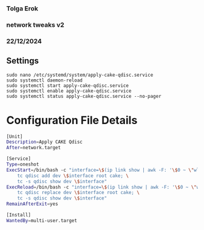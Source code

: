 ### Tolga Erok
### network tweaks v2
### 22/12/2024


## Settings
    sudo nano /etc/systemd/system/apply-cake-qdisc.service
    sudo systemctl daemon-reload
    sudo systemctl start apply-cake-qdisc.service
    sudo systemctl enable apply-cake-qdisc.service
    sudo systemctl status apply-cake-qdisc.service --no-pager

# Configuration File Details

```bash
[Unit]
Description=Apply CAKE Qdisc
After=network.target

[Service]
Type=oneshot
ExecStart=/bin/bash -c "interface=\$(ip link show | awk -F: '\$0 ~ \"wlp|wlo|wlx\" && \$0 !~ \"NO-CARRIER\" {gsub(/^[ \\t]+|[ \\t]+$/, \"\", \$2); print \$2; exit}'); \
    tc qdisc add dev \$interface root cake; \
    tc -s qdisc show dev \$interface"
ExecReload=/bin/bash -c "interface=\$(ip link show | awk -F: '\$0 ~ \"wlp|wlo|wlx\" && \$0 !~ \"NO-CARRIER\" {gsub(/^[ \\t]+|[ \\t]+$/, \"\", \$2); print \$2; exit}'); \
    tc qdisc replace dev \$interface root cake; \
    tc -s qdisc show dev \$interface"
RemainAfterExit=yes

[Install]
WantedBy=multi-user.target
```